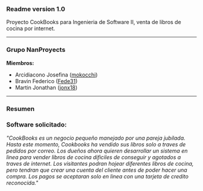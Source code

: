 ### Readme version 1.0

Proyecto CookBooks para Ingenieria de Software II, venta de libros de cocina por internet.

***

### Grupo NanProyects

**Miembros:**
* Arcidiacono Josefina ([mokocchi](https://github.com/mokocchi))
* Bravin Federico  ([Fede31](https://github.com/Fede31))
* Martin Jonathan   ([jonx18](https://github.com/jonx18))

***

### Resumen

### Software solicitado:
_"CookBooks es un negocio pequeño manejado por una pareja jubilada. Hasta este momento, Cookbooks ha vendido sus libros solo a traves de pedidos por correo. 
Los dueños ahora quieren desarrollar un sistema en linea para vender libros de cocina dificiles de conseguir y agotados a traves de internet. Los visitantes podran hojear diferentes libros de cocina, pero tendran que crear una cuenta del cliente antes de poder hacer una compra. Los pagos se aceptaran solo en linea con una tarjeta de credito reconocida."_
